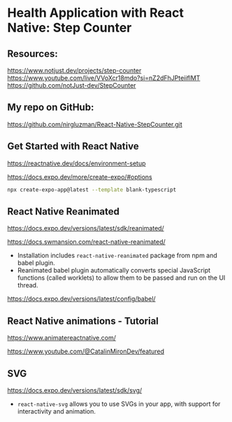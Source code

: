 # Health Application with React Native: Step Counter

## Resources:

https://www.notjust.dev/projects/step-counter
https://www.youtube.com/live/VVoXcr18mdo?si=nZ2dFhJPteiiflMT
https://github.com/notJust-dev/StepCounter

## My repo on GitHub:

https://github.com/nirgluzman/React-Native-StepCounter.git

## Get Started with React Native

https://reactnative.dev/docs/environment-setup

https://docs.expo.dev/more/create-expo/#options

```bash
npx create-expo-app@latest --template blank-typescript
```

## React Native Reanimated

https://docs.expo.dev/versions/latest/sdk/reanimated/

https://docs.swmansion.com/react-native-reanimated/

- Installation includes `react-native-reanimated` package from npm and babel plugin.
- Reanimated babel plugin automatically converts special JavaScript functions (called worklets) to
  allow them to be passed and run on the UI thread.

https://docs.expo.dev/versions/latest/config/babel/

## React Native animations - Tutorial

https://www.animatereactnative.com/

https://www.youtube.com/@CatalinMironDev/featured

## SVG

https://docs.expo.dev/versions/latest/sdk/svg/

- `react-native-svg` allows you to use SVGs in your app, with support for interactivity and
  animation.
